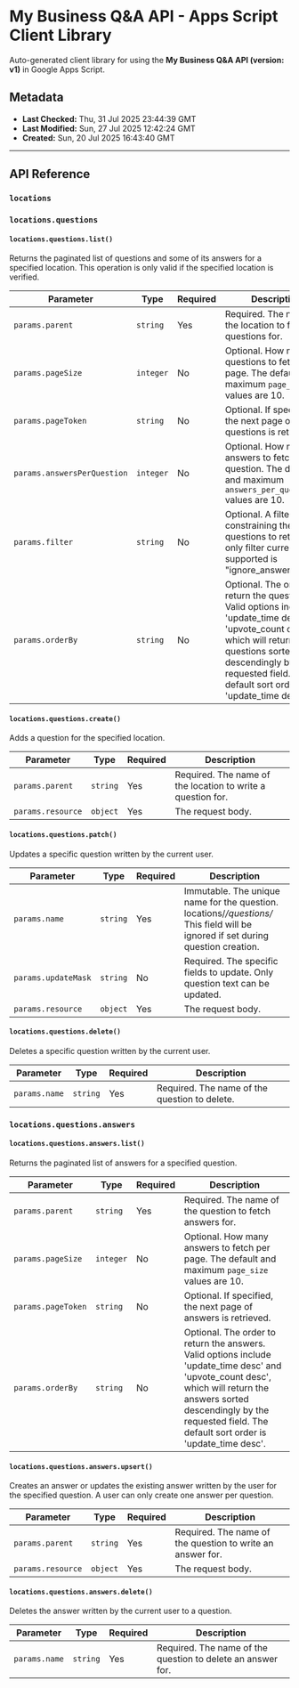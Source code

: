 # My Business Q&A API - Apps Script Client Library

Auto-generated client library for using the **My Business Q&A API (version: v1)** in Google Apps Script.

## Metadata

- **Last Checked:** Thu, 31 Jul 2025 23:44:39 GMT
- **Last Modified:** Sun, 27 Jul 2025 12:42:24 GMT
- **Created:** Sun, 20 Jul 2025 16:43:40 GMT



---

## API Reference

### `locations`

### `locations.questions`

#### `locations.questions.list()`

Returns the paginated list of questions and some of its answers for a specified location. This operation is only valid if the specified location is verified.

| Parameter | Type | Required | Description |
|---|---|---|---|
| `params.parent` | `string` | Yes | Required. The name of the location to fetch questions for. |
| `params.pageSize` | `integer` | No | Optional. How many questions to fetch per page. The default and maximum `page_size` values are 10. |
| `params.pageToken` | `string` | No | Optional. If specified, the next page of questions is retrieved. |
| `params.answersPerQuestion` | `integer` | No | Optional. How many answers to fetch per question. The default and maximum `answers_per_question` values are 10. |
| `params.filter` | `string` | No | Optional. A filter constraining the questions to return. The only filter currently supported is "ignore_answered=true" |
| `params.orderBy` | `string` | No | Optional. The order to return the questions. Valid options include 'update_time desc' and 'upvote_count desc', which will return the questions sorted descendingly by the requested field. The default sort order is 'update_time desc'. |

#### `locations.questions.create()`

Adds a question for the specified location.

| Parameter | Type | Required | Description |
|---|---|---|---|
| `params.parent` | `string` | Yes | Required. The name of the location to write a question for. |
| `params.resource` | `object` | Yes | The request body. |

#### `locations.questions.patch()`

Updates a specific question written by the current user.

| Parameter | Type | Required | Description |
|---|---|---|---|
| `params.name` | `string` | Yes | Immutable. The unique name for the question. locations/*/questions/* This field will be ignored if set during question creation. |
| `params.updateMask` | `string` | No | Required. The specific fields to update. Only question text can be updated. |
| `params.resource` | `object` | Yes | The request body. |

#### `locations.questions.delete()`

Deletes a specific question written by the current user.

| Parameter | Type | Required | Description |
|---|---|---|---|
| `params.name` | `string` | Yes | Required. The name of the question to delete. |

### `locations.questions.answers`

#### `locations.questions.answers.list()`

Returns the paginated list of answers for a specified question.

| Parameter | Type | Required | Description |
|---|---|---|---|
| `params.parent` | `string` | Yes | Required. The name of the question to fetch answers for. |
| `params.pageSize` | `integer` | No | Optional. How many answers to fetch per page. The default and maximum `page_size` values are 10. |
| `params.pageToken` | `string` | No | Optional. If specified, the next page of answers is retrieved. |
| `params.orderBy` | `string` | No | Optional. The order to return the answers. Valid options include 'update_time desc' and 'upvote_count desc', which will return the answers sorted descendingly by the requested field. The default sort order is 'update_time desc'. |

#### `locations.questions.answers.upsert()`

Creates an answer or updates the existing answer written by the user for the specified question. A user can only create one answer per question.

| Parameter | Type | Required | Description |
|---|---|---|---|
| `params.parent` | `string` | Yes | Required. The name of the question to write an answer for. |
| `params.resource` | `object` | Yes | The request body. |

#### `locations.questions.answers.delete()`

Deletes the answer written by the current user to a question.

| Parameter | Type | Required | Description |
|---|---|---|---|
| `params.name` | `string` | Yes | Required. The name of the question to delete an answer for. |